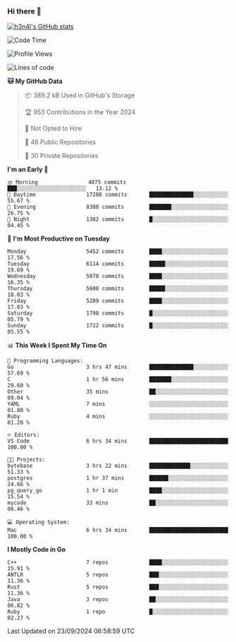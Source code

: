 ### Hi there 👋

[![h3n4l's GitHub stats](https://github-readme-stats.vercel.app/api?username=h3n4l&count_private=true&show_icons=true&theme=radical)](https://github.com/h3n4l/github-readme-stats)

<!--START_SECTION:waka-->
![Code Time](http://img.shields.io/badge/Code%20Time-1%2C941%20hrs%2025%20mins-blue)

![Profile Views](http://img.shields.io/badge/Profile%20Views-8-blue)

![Lines of code](https://img.shields.io/badge/From%20Hello%20World%20I%27ve%20Written-11.9%20million%20lines%20of%20code-blue)

**🐱 My GitHub Data** 

> 📦 389.2 kB Used in GitHub's Storage 
 > 
> 🏆 953 Contributions in the Year 2024
 > 
> 🚫 Not Opted to Hire
 > 
> 📜 46 Public Repositories 
 > 
> 🔑 30 Private Repositories 
 > 
**I'm an Early 🐤** 

```text
🌞 Morning                4075 commits        ███░░░░░░░░░░░░░░░░░░░░░░   13.12 % 
🌆 Daytime                17288 commits       ██████████████░░░░░░░░░░░   55.67 % 
🌃 Evening                8308 commits        ███████░░░░░░░░░░░░░░░░░░   26.75 % 
🌙 Night                  1382 commits        █░░░░░░░░░░░░░░░░░░░░░░░░   04.45 % 
```
📅 **I'm Most Productive on Tuesday** 

```text
Monday                   5452 commits        ████░░░░░░░░░░░░░░░░░░░░░   17.56 % 
Tuesday                  6114 commits        █████░░░░░░░░░░░░░░░░░░░░   19.69 % 
Wednesday                5078 commits        ████░░░░░░░░░░░░░░░░░░░░░   16.35 % 
Thursday                 5600 commits        █████░░░░░░░░░░░░░░░░░░░░   18.03 % 
Friday                   5289 commits        ████░░░░░░░░░░░░░░░░░░░░░   17.03 % 
Saturday                 1798 commits        █░░░░░░░░░░░░░░░░░░░░░░░░   05.79 % 
Sunday                   1722 commits        █░░░░░░░░░░░░░░░░░░░░░░░░   05.55 % 
```


📊 **This Week I Spent My Time On** 

```text
💬 Programming Languages: 
Go                       3 hrs 47 mins       ██████████████░░░░░░░░░░░   57.69 % 
C                        1 hr 56 mins        ███████░░░░░░░░░░░░░░░░░░   29.60 % 
Other                    35 mins             ██░░░░░░░░░░░░░░░░░░░░░░░   09.04 % 
YAML                     7 mins              ░░░░░░░░░░░░░░░░░░░░░░░░░   01.80 % 
Ruby                     4 mins              ░░░░░░░░░░░░░░░░░░░░░░░░░   01.20 % 

🔥 Editors: 
VS Code                  6 hrs 34 mins       █████████████████████████   100.00 % 

🐱‍💻 Projects: 
bytebase                 3 hrs 22 mins       █████████████░░░░░░░░░░░░   51.33 % 
postgres                 1 hr 37 mins        ██████░░░░░░░░░░░░░░░░░░░   24.66 % 
pg_query_go              1 hr 1 min          ████░░░░░░░░░░░░░░░░░░░░░   15.54 % 
mycode                   33 mins             ██░░░░░░░░░░░░░░░░░░░░░░░   08.46 % 

💻 Operating System: 
Mac                      6 hrs 34 mins       █████████████████████████   100.00 % 
```

**I Mostly Code in Go** 

```text
C++                      7 repos             ████░░░░░░░░░░░░░░░░░░░░░   15.91 % 
ANTLR                    5 repos             ███░░░░░░░░░░░░░░░░░░░░░░   11.36 % 
Rust                     5 repos             ███░░░░░░░░░░░░░░░░░░░░░░   11.36 % 
Java                     3 repos             ██░░░░░░░░░░░░░░░░░░░░░░░   06.82 % 
Ruby                     1 repo              █░░░░░░░░░░░░░░░░░░░░░░░░   02.27 % 
```




 Last Updated on 23/09/2024 06:58:59 UTC
<!--END_SECTION:waka-->

